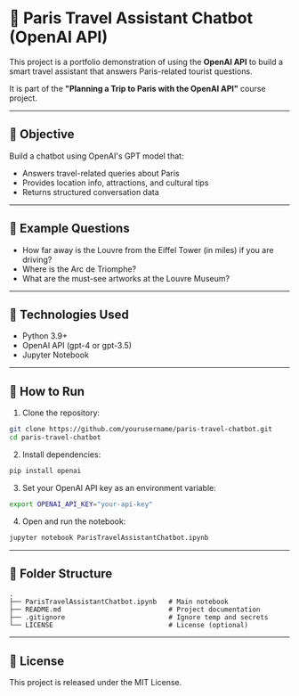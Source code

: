 # 🗼 Paris Travel Assistant Chatbot (OpenAI API)

This project is a portfolio demonstration of using the **OpenAI API** to build a smart travel assistant that answers Paris-related tourist questions.

It is part of the **"Planning a Trip to Paris with the OpenAI API"** course project.

---

## 📌 Objective

Build a chatbot using OpenAI's GPT model that:
- Answers travel-related queries about Paris
- Provides location info, attractions, and cultural tips
- Returns structured conversation data

---

## 💬 Example Questions

- How far away is the Louvre from the Eiffel Tower (in miles) if you are driving?
- Where is the Arc de Triomphe?
- What are the must-see artworks at the Louvre Museum?

---

## 🧠 Technologies Used

- Python 3.9+
- OpenAI API (gpt-4 or gpt-3.5)
- Jupyter Notebook

---

## 🚀 How to Run

1. Clone the repository:

```bash
git clone https://github.com/yourusername/paris-travel-chatbot.git
cd paris-travel-chatbot
```

2. Install dependencies:

```bash
pip install openai
```

3. Set your OpenAI API key as an environment variable:

```bash
export OPENAI_API_KEY="your-api-key"
```

4. Open and run the notebook:

```bash
jupyter notebook ParisTravelAssistantChatbot.ipynb
```

---

## 📂 Folder Structure

```
.
├── ParisTravelAssistantChatbot.ipynb   # Main notebook
├── README.md                           # Project documentation
├── .gitignore                          # Ignore temp and secrets
└── LICENSE                             # License (optional)
```

---

## 📜 License

This project is released under the MIT License.
